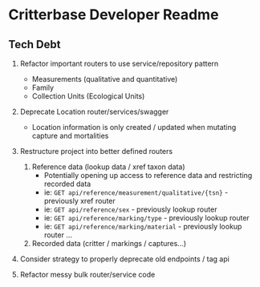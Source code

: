 # Critterbase Developer Readme

## Tech Debt

1. Refactor important routers to use service/repository pattern
    - Measurements (qualitative and quantitative)
    - Family
    - Collection Units (Ecological Units)

2. Deprecate Location router/services/swagger
    - Location information is only created / updated when mutating capture and mortalities

3. Restructure project into better defined routers
    1. Reference data (lookup data / xref taxon data)
        - Potentially opening up access to reference data and restricting recorded data
        - ie: `GET api/reference/measurement/qualitative/{tsn}` - previously xref router
        - ie: `GET api/reference/sex` - previously lookup router
        - ie: `GET api/reference/marking/type` - previously lookup router
        - ie: `GET api/reference/marking/material` - previously lookup router
        ...
    1. Recorded data (critter / markings / captures...)

4. Consider strategy to properly deprecate old endpoints / tag api

5. Refactor messy bulk router/service code
